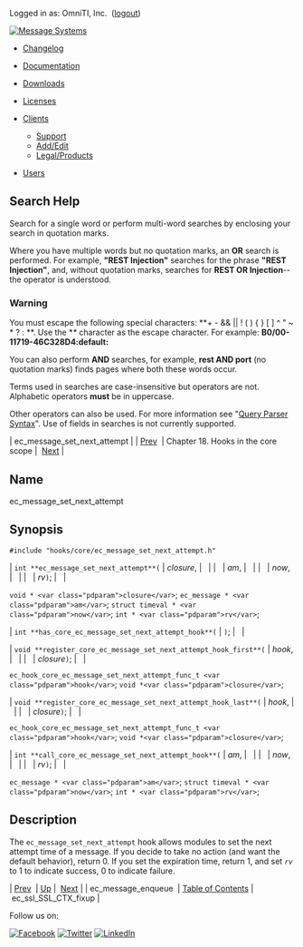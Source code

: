 Logged in as: OmniTI, Inc.  ([logout](https://support.messagesystems.com/logout.php))

[![Message Systems](https://support.messagesystems.com/images/ms-white205.png)](https://support.messagesystems.com/start.php) 

*   [Changelog](https://support.messagesystems.com/start.php?show=changelog)
*   [Documentation](https://support.messagesystems.com/docs/)
*   [Downloads](https://support.messagesystems.com/start.php)

*   [Licenses](https://support.messagesystems.com/license_summary.php)
*   <a href="">Clients</a>
    *   [Support](https://support.messagesystems.com/cs.php)
    *   [Add/Edit](https://support.messagesystems.com/edit_client.php)
    *   [Legal/Products](https://support.messagesystems.com/edit_products.php)
*   [Users](https://support.messagesystems.com/edit_customer.php)

## Search Help

Search for a single word or perform multi-word searches by enclosing your search in quotation marks.

Where you have multiple words but no quotation marks, an **OR** search is performed. For example, **"REST Injection"** searches for the phrase **"REST Injection"**, and, without quotation marks, searches for **REST OR Injection**--the operator is understood.

### Warning

You must escape the following special characters: **+ - && || ! ( ) { } [ ] ^ " ~ * ? : \**. Use the **\** character as the escape character. For example: **B0/00-11719-46C328D4\:default\:**

You can also perform **AND** searches, for example, **rest AND port** (no quotation marks) finds pages where both these words occur.

Terms used in searches are case-insensitive but operators are not. Alphabetic operators **must** be in uppercase.

Other operators can also be used. For more information see "[Query Parser Syntax](https://lucene.apache.org/core/old_versioned_docs/versions/3_0_0/queryparsersyntax.html)". Use of fields in searches is not currently supported.

| ec_message_set_next_attempt |
| [Prev](extending.hooks.core.ec_message_enqueue.php)  | Chapter 18. Hooks in the core scope |  [Next](extending.hooks.core.ec_ssl_SSL_CTX_fixup.php) |

<a name="extending.hooks.core.ec_message_set_next_attempt"></a>
## Name

ec_message_set_next_attempt

## Synopsis

`#include "hooks/core/ec_message_set_next_attempt.h"`

| `int **ec_message_set_next_attempt**(` | <var class="pdparam">closure</var>, |   |
|   | <var class="pdparam">am</var>, |   |
|   | <var class="pdparam">now</var>, |   |
|   | <var class="pdparam">rv</var>`)`; |   |

`void * <var class="pdparam">closure</var>`;
`ec_message * <var class="pdparam">am</var>`;
`struct timeval * <var class="pdparam">now</var>`;
`int * <var class="pdparam">rv</var>`;

| `int **has_core_ec_message_set_next_attempt_hook**(` | `)`; |   |

| `void **register_core_ec_message_set_next_attempt_hook_first**(` | <var class="pdparam">hook</var>, |   |
|   | <var class="pdparam">closure</var>`)`; |   |

`ec_hook_core_ec_message_set_next_attempt_func_t <var class="pdparam">hook</var>`;
`void *<var class="pdparam">closure</var>`;

| `void **register_core_ec_message_set_next_attempt_hook_last**(` | <var class="pdparam">hook</var>, |   |
|   | <var class="pdparam">closure</var>`)`; |   |

`ec_hook_core_ec_message_set_next_attempt_func_t <var class="pdparam">hook</var>`;
`void *<var class="pdparam">closure</var>`;

| `int **call_core_ec_message_set_next_attempt_hook**(` | <var class="pdparam">am</var>, |   |
|   | <var class="pdparam">now</var>, |   |
|   | <var class="pdparam">rv</var>`)`; |   |

`ec_message * <var class="pdparam">am</var>`;
`struct timeval * <var class="pdparam">now</var>`;
`int * <var class="pdparam">rv</var>`;<a name="idp21098560"></a>
## Description

The `ec_message_set_next_attempt` hook allows modules to set the next attempt time of a message. If you decide to take no action (and want the default behavior), return 0\. If you set the expiration time, return 1, and set *`rv`* to 1 to indicate success, 0 to indicate failure.

| [Prev](extending.hooks.core.ec_message_enqueue.php)  | [Up](extending.hooks.core.php) |  [Next](extending.hooks.core.ec_ssl_SSL_CTX_fixup.php) |
| ec_message_enqueue  | [Table of Contents](index.php) |  ec_ssl_SSL_CTX_fixup |

Follow us on:

[![Facebook](https://support.messagesystems.com/images/icon-facebook.png)](http://www.facebook.com/messagesystems) [![Twitter](https://support.messagesystems.com/images/icon-twitter.png)](http://twitter.com/#!/MessageSystems) [![LinkedIn](https://support.messagesystems.com/images/icon-linkedin.png)](http://www.linkedin.com/company/message-systems)